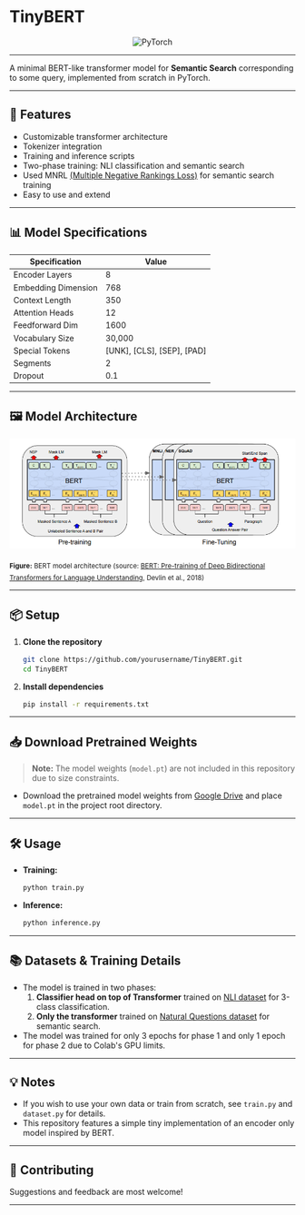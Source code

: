 # TinyBERT

<p align="center">
  <img src="https://img.shields.io/badge/PyTorch-1.1%2B-red" alt="PyTorch">
  <!-- <img src="https://img.shields.io/badge/PRs-welcome-blue" alt="PRs Welcome"> -->
</p>

---

A minimal BERT-like transformer model for **Semantic Search** corresponding to some query, implemented from scratch in PyTorch.

---

## 🚀 Features
- Customizable transformer architecture
- Tokenizer integration
- Training and inference scripts
- Two-phase training: NLI classification and semantic search
- Used MNRL [(Multiple Negative Rankings Loss)](https://medium.com/@aisagescribe/multiple-negative-ranking-loss-mnrl-explained-5b4741e38d8f) for semantic search training
- Easy to use and extend

---

## 📊 Model Specifications
| Specification         | Value      |
|----------------------|------------|
| Encoder Layers       | 8          |
| Embedding Dimension  | 768        |
| Context Length       | 350        |
| Attention Heads      | 12         |
| Feedforward Dim      | 1600       |
| Vocabulary Size      | 30,000     |
| Special Tokens       | [UNK], [CLS], [SEP], [PAD] |
| Segments             | 2          |
| Dropout              | 0.1        |

---

## 🖼️ Model Architecture


![Model arch](model_arc.png)

<sub>
<b>Figure:</b> BERT model architecture (source: <a href="https://arxiv.org/abs/1810.04805">BERT: Pre-training of Deep Bidirectional Transformers for Language Understanding</a>, Devlin et al., 2018)
</sub>

---

## 📦 Setup

1. **Clone the repository**
   ```bash
   git clone https://github.com/yourusername/TinyBERT.git
   cd TinyBERT
   ```
2. **Install dependencies**
   ```bash
   pip install -r requirements.txt
   ```

---

## 📥 Download Pretrained Weights

> **Note:** The model weights (`model.pt`) are not included in this repository due to size constraints.

- Download the pretrained model weights from [Google Drive](https://drive.google.com/file/d/1ubKrR8eBtyJWYEPhhRy9_Pf4DXU_CEhw/view?usp=sharing) and place `model.pt` in the project root directory.

---

## 🛠️ Usage

- **Training:**
  ```bash
  python train.py
  ```
- **Inference:**
  ```bash
  python inference.py
  ```

---

## 📚 Datasets & Training Details
- The model is trained in two phases:
  1. **Classifier head on top of Transformer** trained on [NLI dataset](https://huggingface.co/datasets/sentence-transformers/all-nli) for 3-class classification.
  2. **Only the transformer** trained on [Natural Questions dataset](https://huggingface.co/datasets/sentence-transformers/natural-questions) for semantic search.
- The model was trained for only 3 epochs for phase 1 and only 1 epoch for phase 2 due to Colab's GPU limits.

---

## 💡 Notes
- If you wish to use your own data or train from scratch, see `train.py` and `dataset.py` for details.
- This repository features a simple tiny implementation of an encoder only model inspired by BERT.

---

## 🤝 Contributing
Suggestions and feedback are most welcome!

---


